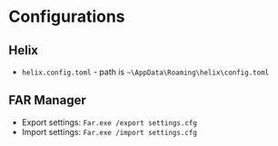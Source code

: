 # Configurations

## Helix
- `helix.config.toml` - path is `~\AppData\Roaming\helix\config.toml`

## FAR Manager
- Export settings: `Far.exe /export settings.cfg`
- Import settings: `Far.exe /import settings.cfg`

